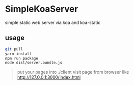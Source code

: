 # SimpleKoaServer
simple static web server via koa and koa-static

## usage
``` bash
git pull
yarn install
npm run package
node dist/server.bundle.js
```

> put your pages into ./client
> visit page from browser like http://127.0.0.1:3000/index.html

